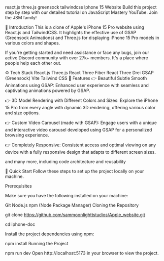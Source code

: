 react.js three.js greensock tailwindcss
Iphone 15 Website
Build this project step by step with our detailed tutorial on JavaScript Mastery YouTube. Join the JSM family!

🤖 Introduction
This is a clone of Apple's iPhone 15 Pro website using React.js and TailwindCSS. It highlights the effective use of GSAP (Greensock Animations) and Three.js for displaying iPhone 15 Pro models in various colors and shapes.

If you're getting started and need assistance or face any bugs, join our active Discord community with over 27k+ members. It's a place where people help each other out.



⚙️ Tech Stack
React.js
Three.js
React Three Fiber
React Three Drei
GSAP (Greensock)
Vite
Tailwind CSS
🔋 Features
👉 Beautiful Subtle Smooth Animations using GSAP: Enhanced user experience with seamless and captivating animations powered by GSAP.

👉 3D Model Rendering with Different Colors and Sizes: Explore the iPhone 15 Pro from every angle with dynamic 3D rendering, offering various color and size options.

👉 Custom Video Carousel (made with GSAP): Engage users with a unique and interactive video carousel developed using GSAP for a personalized browsing experience.

👉 Completely Responsive: Consistent access and optimal viewing on any device with a fully responsive design that adapts to different screen sizes.

and many more, including code architecture and reusability

🤸 Quick Start
Follow these steps to set up the project locally on your machine.

Prerequisites

Make sure you have the following installed on your machine:

Git
Node.js
npm (Node Package Manager)
Cloning the Repository

git clone https://github.com/sammoonlighttstudios/Apple_website.git

cd iphone-doc

Install the project dependencies using npm:

npm install
Running the Project

npm run dev
Open http://localhost:5173 in your browser to view the project.
